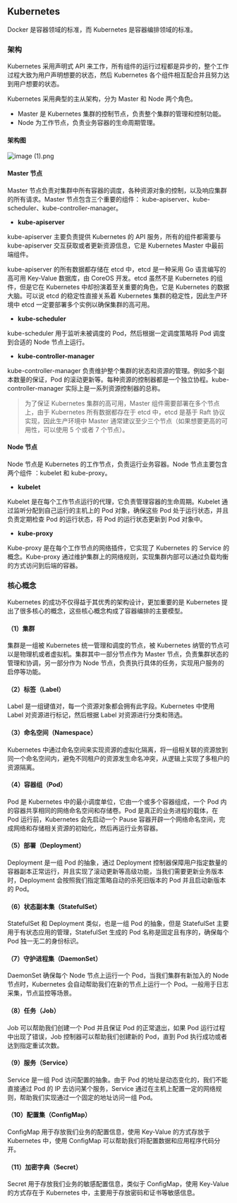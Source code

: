 ## Kubernetes

Docker 是容器领域的标准，而 Kubernetes 是容器编排领域的标准。

### 架构

Kubernetes 采用声明式 API 来工作，所有组件的运行过程都是异步的，整个工作过程大致为用户声明想要的状态，然后 Kubernetes 各个组件相互配合并且努力达到用户想要的状态。

Kubernetes 采用典型的主从架构，分为 Master 和 Node 两个角色。

* Master 是 Kubernetes 集群的控制节点，负责整个集群的管理和控制功能。
* Node 为工作节点，负责业务容器的生命周期管理。

#### **架构图**

![image (1).png](https://s0.lgstatic.com/i/image/M00/68/D6/Ciqc1F-k_FqAdHbtAAFVTi8cyOE246.png)

#### Master 节点

Master 节点负责对集群中所有容器的调度，各种资源对象的控制，以及响应集群的所有请求。Master 节点包含三个重要的组件： kube-apiserver、kube-scheduler、kube-controller-manager。

* **kube-apiserver**

kube-apiserver 主要负责提供 Kubernetes 的 API 服务，所有的组件都需要与 kube-apiserver 交互获取或者更新资源信息，它是 Kubernetes Master 中最前端组件。

kube-apiserver 的所有数据都存储在 etcd 中，etcd 是一种采用 Go 语言编写的高可用 Key-Value 数据库，由 CoreOS 开发。etcd 虽然不是 Kubernetes 的组件，但是它在 Kubernetes 中却扮演着至关重要的角色，它是 Kubernetes 的数据大脑。可以说 etcd 的稳定性直接关系着 Kubernetes 集群的稳定性，因此生产环境中 etcd 一定要部署多个实例以确保集群的高可用。

* **kube-scheduler**

kube-scheduler 用于监听未被调度的 Pod，然后根据一定调度策略将 Pod 调度到合适的 Node 节点上运行。

* **kube-controller-manager**

kube-controller-manager 负责维护整个集群的状态和资源的管理。例如多个副本数量的保证，Pod 的滚动更新等。每种资源的控制器都是一个独立协程。kube-controller-manager 实际上是一系列资源控制器的总称。

> 为了保证 Kubernetes 集群的高可用，Master 组件需要部署在多个节点上，由于 Kubernetes 所有数据都存在于 etcd 中，etcd 是基于 Raft 协议实现，因此生产环境中 Master 通常建议至少三个节点（如果想要更高的可用性，可以使用 5 个或者 7 个节点）。

#### Node 节点

Node 节点是 Kubernetes 的工作节点，负责运行业务容器。Node 节点主要包含两个组件 ：kubelet 和 kube-proxy。

* **kubelet**

Kubelet 是在每个工作节点运行的代理，它负责管理容器的生命周期。Kubelet 通过监听分配到自己运行的主机上的 Pod 对象，确保这些 Pod 处于运行状态，并且负责定期检查 Pod 的运行状态，将 Pod 的运行状态更新到 Pod 对象中。

* **kube-proxy**

Kube-proxy 是在每个工作节点的网络插件，它实现了 Kubernetes 的 Service 的概念。Kube-proxy 通过维护集群上的网络规则，实现集群内部可以通过负载均衡的方式访问到后端的容器。

### 核心概念

Kubernetes 的成功不仅得益于其优秀的架构设计，更加重要的是 Kubernetes 提出了很多核心的概念，这些核心概念构成了容器编排的主要模型。

#### （1）集群

集群是一组被 Kubernetes 统一管理和调度的节点，被 Kubernetes 纳管的节点可以是物理机或者虚拟机。集群其中一部分节点作为 Master 节点，负责集群状态的管理和协调，另一部分作为 Node 节点，负责执行具体的任务，实现用户服务的启停等功能。

#### （2）标签（Label）

Label 是一组键值对，每一个资源对象都会拥有此字段。Kubernetes 中使用 Label 对资源进行标记，然后根据 Label 对资源进行分类和筛选。

#### （3）命名空间（Namespace）

Kubernetes 中通过命名空间来实现资源的虚拟化隔离，将一组相关联的资源放到同一个命名空间内，避免不同租户的资源发生命名冲突，从逻辑上实现了多租户的资源隔离。

#### （4）容器组（Pod）

Pod 是 Kubernetes 中的最小调度单位，它由一个或多个容器组成，一个 Pod 内的容器共享相同的网络命名空间和存储卷。Pod 是真正的业务进程的载体，在 Pod 运行前，Kubernetes 会先启动一个 Pause 容器开辟一个网络命名空间，完成网络和存储相关资源的初始化，然后再运行业务容器。

#### （5）部署（Deployment）

Deployment 是一组 Pod 的抽象，通过 Deployment 控制器保障用户指定数量的容器副本正常运行，并且实现了滚动更新等高级功能，当我们需要更新业务版本时，Deployment 会按照我们指定策略自动的杀死旧版本的 Pod 并且启动新版本的 Pod。

#### （6）状态副本集（StatefulSet）

StatefulSet 和 Deployment 类似，也是一组 Pod 的抽象，但是 StatefulSet 主要用于有状态应用的管理，StatefulSet 生成的 Pod 名称是固定且有序的，确保每个 Pod 独一无二的身份标识。

#### （7）守护进程集（DaemonSet）

DaemonSet 确保每个 Node 节点上运行一个 Pod，当我们集群有新加入的 Node 节点时，Kubernetes 会自动帮助我们在新的节点上运行一个 Pod。一般用于日志采集，节点监控等场景。

#### （8）任务（Job）

Job 可以帮助我们创建一个 Pod 并且保证 Pod 的正常退出，如果 Pod 运行过程中出现了错误，Job 控制器可以帮助我们创建新的 Pod，直到 Pod 执行成功或者达到指定重试次数。

#### （9）服务（Service）

Service 是一组 Pod 访问配置的抽象。由于 Pod 的地址是动态变化的，我们不能直接通过 Pod 的 IP 去访问某个服务，Service 通过在主机上配置一定的网络规则，帮助我们实现通过一个固定的地址访问一组 Pod。

#### （10）配置集（ConfigMap）

ConfigMap 用于存放我们业务的配置信息，使用 Key-Value 的方式存放于 Kubernetes 中，使用 ConfigMap 可以帮助我们将配置数据和应用程序代码分开。

#### （11）加密字典（Secret）

Secret 用于存放我们业务的敏感配置信息，类似于 ConfigMap，使用 Key-Value 的方式存在于 Kubernetes 中，主要用于存放密码和证书等敏感信息。